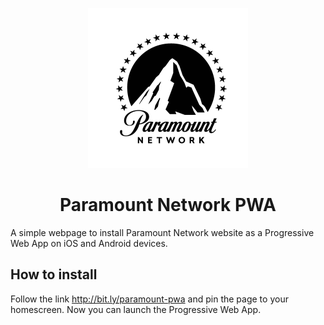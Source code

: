 <div align="center">

[![Logo](.github/logo.png)](#)

# Paramount Network PWA

</div>

A simple webpage to install Paramount Network website as a Progressive Web App on iOS and Android devices.

## How to install

Follow the link <http://bit.ly/paramount-pwa> and pin the page to your homescreen. Now you can launch the Progressive Web App.